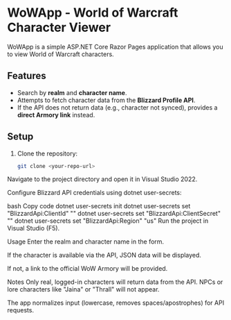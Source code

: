 # WoWApp - World of Warcraft Character Viewer

WoWApp is a simple ASP.NET Core Razor Pages application that allows you to view World of Warcraft characters.  

## Features

- Search by **realm** and **character name**.
- Attempts to fetch character data from the **Blizzard Profile API**.
- If the API does not return data (e.g., character not synced), provides a **direct Armory link** instead.

## Setup

1. Clone the repository:
   ```bash
   git clone <your-repo-url>
Navigate to the project directory and open it in Visual Studio 2022.

Configure Blizzard API credentials using dotnet user-secrets:

bash
Copy code
dotnet user-secrets init
dotnet user-secrets set "BlizzardApi:ClientId" "<your-client-id>"
dotnet user-secrets set "BlizzardApi:ClientSecret" "<your-client-secret>"
dotnet user-secrets set "BlizzardApi:Region" "us"
Run the project in Visual Studio (F5).

Usage
Enter the realm and character name in the form.

If the character is available via the API, JSON data will be displayed.

If not, a link to the official WoW Armory will be provided.

Notes
Only real, logged-in characters will return data from the API. NPCs or lore characters like "Jaina" or "Thrall" will not appear.

The app normalizes input (lowercase, removes spaces/apostrophes) for API requests.
